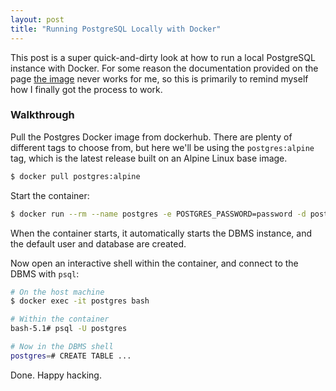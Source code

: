```yaml
---
layout: post
title: "Running PostgreSQL Locally with Docker"
---
```


This post is a super quick-and-dirty look at how to run a local PostgreSQL instance with Docker. For some reason the documentation provided on the page [the image](https://hub.docker.com/_/postgres?tab=description&page=1&ordering=last_updated) never works for me, so this is primarily to remind myself how I finally got the process to work.

### Walkthrough

Pull the Postgres Docker image from dockerhub. There are plenty of different tags to choose from, but here we'll be using the `postgres:alpine` tag, which is the latest release built on an Alpine Linux base image. 

```bash
$ docker pull postgres:alpine
```

Start the container:

```bash
$ docker run --rm --name postgres -e POSTGRES_PASSWORD=password -d postgres:alpine
```

When the container starts, it automatically starts the DBMS instance, and the default user and database are created. 

Now open an interactive shell within the container, and connect to the DBMS with `psql`:

```bash
# On the host machine
$ docker exec -it postgres bash

# Within the container
bash-5.1# psql -U postgres

# Now in the DBMS shell
postgres=# CREATE TABLE ...
```

Done. Happy hacking.
